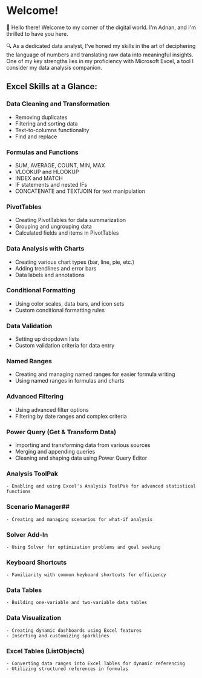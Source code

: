 # Welcome!

👋 Hello there! Welcome to my corner of the digital world. I'm Adnan, and I'm thrilled to have you here.

🔍 As a dedicated data analyst, I've honed my skills in the art of deciphering the language of numbers and translating raw data into meaningful insights. One of my key strengths lies in my proficiency with Microsoft Excel, a tool I consider my data analysis companion.

## Excel Skills at a Glance:

### Data Cleaning and Transformation
   - Removing duplicates
   - Filtering and sorting data
   - Text-to-columns functionality
   - Find and replace

### Formulas and Functions 
   - SUM, AVERAGE, COUNT, MIN, MAX
   - VLOOKUP and HLOOKUP
   - INDEX and MATCH
   - IF statements and nested IFs
   - CONCATENATE and TEXTJOIN for text manipulation

### PivotTables
   - Creating PivotTables for data summarization
   - Grouping and ungrouping data
   - Calculated fields and items in PivotTables

### Data Analysis with Charts
   - Creating various chart types (bar, line, pie, etc.)
   - Adding trendlines and error bars
   - Data labels and annotations

### Conditional Formatting
   - Using color scales, data bars, and icon sets
   - Custom conditional formatting rules

### Data Validation
   - Setting up dropdown lists
   - Custom validation criteria for data entry

### Named Ranges
   - Creating and managing named ranges for easier formula writing
   - Using named ranges in formulas and charts

### Advanced Filtering
   - Using advanced filter options
   - Filtering by date ranges and complex criteria

### Power Query (Get & Transform Data) 
   - Importing and transforming data from various sources
   - Merging and appending queries
   - Cleaning and shaping data using Power Query Editor

### Analysis ToolPak
    - Enabling and using Excel's Analysis ToolPak for advanced statistical functions

### Scenario Manager## 
    - Creating and managing scenarios for what-if analysis

### Solver Add-In
    - Using Solver for optimization problems and goal seeking

### Keyboard Shortcuts
    - Familiarity with common keyboard shortcuts for efficiency

### Data Tables
    - Building one-variable and two-variable data tables

### Data Visualization
    - Creating dynamic dashboards using Excel features
    - Inserting and customizing sparklines

### Excel Tables (ListObjects)
    - Converting data ranges into Excel Tables for dynamic referencing
    - Utilizing structured references in formulas

 
